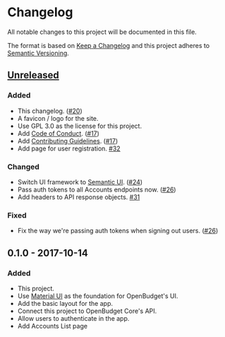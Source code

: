 # Changelog
All notable changes to this project will be documented in this file.

The format is based on [Keep a Changelog](http://keepachangelog.com/en/1.0.0/)
and this project adheres to [Semantic Versioning](http://semver.org/spec/v2.0.0.html).

## [Unreleased](https://github.com/obudget/ui/compare/v0.1.0...HEAD)

### Added

- This changelog. ([#20](https://github.com/obudget/ui/pull/20))
- A favicon / logo for the site.
- Use GPL 3.0 as the license for this project.
- Add [Code of Conduct](CODE_OF_CONDUCT.md). ([#17](https://github.com/obudget/ui/pull/17))
- Add [Contributing Guidelines](CONTRIBUTING.md). ([#17](https://github.com/obudget/ui/pull/17))
- Add page for user registration. [#32](https://github.com/obudget/ui/pull/32)

### Changed

- Switch UI framework to [Semantic UI](https://react.semantic-ui.com). ([#24](https://github.com/obudget/ui/pull/24))
- Pass auth tokens to all Accounts endpoints now. ([#26](https://github.com/obudget/ui/pull/26))
- Add headers to API response objects. [#31](https://github.com/obudget/ui/pull/31)

### Fixed

- Fix the way we're passing auth tokens when signing out users. ([#26](https://github.com/obudget/ui/pull/26))

## 0.1.0 - 2017-10-14

### Added

- This project.
- Use [Material UI](https://material-ui-next.com) as the foundation for OpenBudget's UI.
- Add the basic layout for the app.
- Connect this project to OpenBudget Core's API.
- Allow users to authenticate in the app.
- Add Accounts List page
